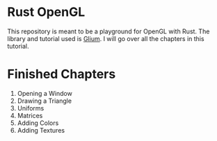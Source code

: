 # Rust OpenGL

This repository is meant to be a playground for OpenGL with Rust. The library and tutorial used is [Glium](https://github.com/glium/glium/blob/master/book/SUMMARY.md). I will go over all the chapters in this tutorial.

# Finished Chapters
1. Opening a Window
2. Drawing a Triangle
3. Uniforms
4. Matrices
5. Adding Colors
6. Adding Textures